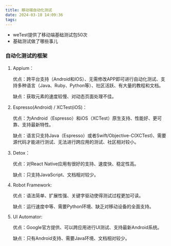 ```yaml
---
title: 移动端自动化测试
date: 2024-03-18 14:09:36
tags:
---
```

- weTest提供了移动端基础测试包50次
- 基础测试做了哪些事儿

### 自动化测试的框架

1. Appium：

   优点：跨平台支持（Android和IOS）、无需修改APP即可进行自动化测试、支持多种语言（Java、Ruby、Python等）、社区活跃、有大量的教程和文档。

   缺点：获取元素的速度较慢、对动态页面处理不佳。

2. Espresso(Android) / XCTest(iOS)：

   优点：为Android（Espresso）和iOS（XCTest）原生支持、性能好、更可靠、支持最新特性。

   缺点：语言只支持Java（Espresso）或者Swift/Objective-C(XCTest)、需要源代码才能进行测试、无法进行跨应用的测试、社区相对较小。

3. Detox：

    优点：对React Native应用有很好的支持、速度快、稳定性高。

    缺点：只支持JavaScript、文档相对较少。

4. Robot Framework:

    优点：语法简单、扩展性强、关键字驱动使得测试过程更加可读。

    缺点：运行速度中等、需要Python环境、缺乏对移动设备的全面支持。

5. UI Automator:

    优点：Google官方提供、可以跨应用进行UI测试、支持最新Android系统。

    缺点：只有Android支持、需要Java环境、文档相对较少。

